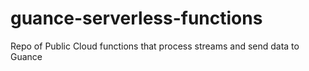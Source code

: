 # guance-serverless-functions
Repo of Public Cloud functions that process streams and send data to Guance
